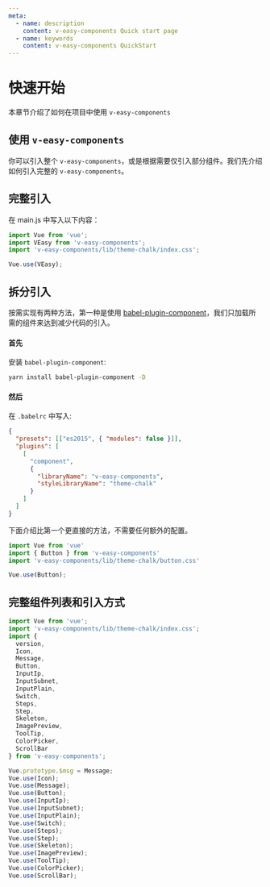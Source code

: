 ```yaml
---
meta:
  - name: description
    content: v-easy-components Quick start page
  - name: keywords
    content: v-easy-components QuickStart
---
```


# 快速开始

本章节介绍了如何在项目中使用 `v-easy-components`

## 使用 `v-easy-components`

你可以引入整个 `v-easy-components`，或是根据需要仅引入部分组件。我们先介绍如何引入完整的 `v-easy-components`。

## 完整引入

在 main.js 中写入以下内容：

```javascript
import Vue from 'vue';
import VEasy from 'v-easy-components';
import 'v-easy-components/lib/theme-chalk/index.css';

Vue.use(VEasy);
```

## 拆分引入 <Badge text="0.5.15+"/>

按需实现有两种方法，第一种是使用 [babel-plugin-component](https://github.com/QingWei-Li/babel-plugin-component)，我们只加载所需的组件来达到减少代码的引入。

#### 首先

安装 `babel-plugin-component`:

```sh
yarn install babel-plugin-component -D
```

#### 然后

在 `.babelrc` 中写入:

```json
{
  "presets": [["es2015", { "modules": false }]],
  "plugins": [
    [
      "component",
      {
        "libraryName": "v-easy-components",
        "styleLibraryName": "theme-chalk"
      }
    ]
  ]
}
```

下面介绍比第一个更直接的方法，不需要任何额外的配置。

```javascript
import Vue from 'vue'
import { Button } from 'v-easy-components'
import 'v-easy-components/lib/theme-chalk/button.css'

Vue.use(Button);
```

## 完整组件列表和引入方式

```javascript
import Vue from 'vue';
import 'v-easy-components/lib/theme-chalk/index.css';
import {
  version,
  Icon,
  Message,
  Button,
  InputIp,
  InputSubnet,
  InputPlain,
  Switch,
  Steps,
  Step,
  Skeleton,
  ImagePreview,
  ToolTip,
  ColorPicker,
  ScrollBar
} from 'v-easy-components';

Vue.prototype.$msg = Message;
Vue.use(Icon);
Vue.use(Message);
Vue.use(Button);
Vue.use(InputIp);
Vue.use(InputSubnet);
Vue.use(InputPlain);
Vue.use(Switch);
Vue.use(Steps);
Vue.use(Step);
Vue.use(Skeleton);
Vue.use(ImagePreview);
Vue.use(ToolTip);
Vue.use(ColorPicker);
Vue.use(ScrollBar);
```
